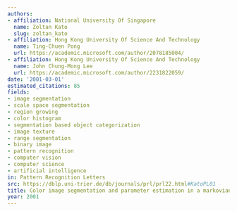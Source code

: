 ```yaml
---
authors:
- affiliation: National University Of Singapore
  name: Zoltan Kato
  slug: zoltan_kato
- affiliation: Hong Kong University Of Science And Technology
  name: Ting-Chuen Pong
  url: https://academic.microsoft.com/author/2078185004/
- affiliation: Hong Kong University Of Science And Technology
  name: John Chung-Mong Lee
  url: https://academic.microsoft.com/author/2231822059/
date: '2001-03-01'
estimated_citations: 85
fields:
- image segmentation
- scale space segmentation
- region growing
- color histogram
- segmentation based object categorization
- image texture
- range segmentation
- binary image
- pattern recognition
- computer vision
- computer science
- artificial intelligence
in: Pattern Recognition Letters
src: https://dblp.uni-trier.de/db/journals/prl/prl22.html#KatoPL01
title: Color image segmentation and parameter estimation in a markovian framework
year: 2001
---
```


